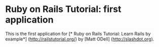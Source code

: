 # Ruby on Rails Tutorial: first application

This is the first application for
[* Ruby on Rails Tutorial: Learn Rails by example*]
(http://railstutorial.org/)
by [Matt ODell] (http://slashdot.org).